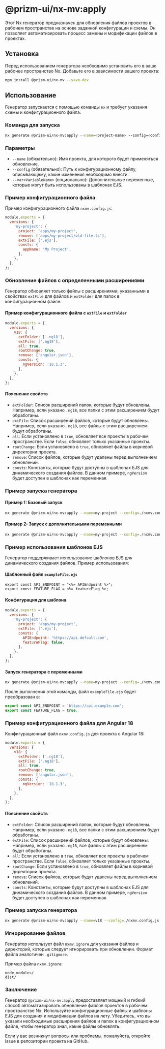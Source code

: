 # @prizm-ui/nx-mv:apply

Этот Nx генератор предназначен для обновления файлов проектов в рабочем пространстве на основе заданной конфигурации и схемы. Он позволяет автоматизировать процесс замены и модификации файлов в проектах.

## Установка

Перед использованием генератора необходимо установить его в ваше рабочее пространство Nx. Добавьте его в зависимости вашего проекта:

```bash
npm install @prizm-ui/nx-mv --save-dev
```

## Использование

Генератор запускается с помощью команды `nx` и требует указания схемы и конфигурационного файла.

### Команда для запуска

```bash
nx generate @prizm-ui/nx-mv:apply --name=<project-name> --config=<config-file> [--var<VariableName>=<value>...]
```

### Параметры

- `--name` (обязательно): Имя проекта, для которого будет применяться обновление.
- `--config` (обязательно): Путь к конфигурационному файлу, описывающему, какие изменения необходимо внести.
- `--var<VariableName>` (опционально): Дополнительные переменные, которые могут быть использованы в шаблонах EJS.

### Пример конфигурационного файла

Пример конфигурационного файла `nxmv.config.js`:

```javascript
module.exports = {
  versions: {
    'my-project': {
      project: 'apps/my-project',
      remove: ['apps/my-project/old-file.ts'],
      extFile: ['.ejs'],
      consts: {
        appName: 'My Project',
      },
    },
  },
};
```

### Обновление файлов с определенными расширениями

Генератор обновляет только файлы с расширениями, указанными в свойствах `extFile` для файлов и `extFolder` для папок в конфигурационном файле.

#### Пример конфигурационного файла с `extFile` и `extFolder`

```javascript
module.exports = {
  versions: {
    v18: {
      extFolder: ['.ng18'],
      extFile: ['.ng18'],
      all: true,
      rootChange: true,
      remove: ['angular.json'],
      consts: {
        ngVersion: '18.1.3',
      },
    },
  },
};
```

#### Пояснение свойств

- `extFolder`: Список расширений папок, которые будут обновлены. Например, если указано `.ng18`, все папки с этим расширением будут обработаны.
- `extFile`: Список расширений файлов, которые будут обновлены. Например, если указано `.ng18`, все файлы с этим расширением будут обработаны.
- `all`: Если установлено в `true`, обновляет все проекты в рабочем пространстве. Если `false`, обновляет только указанные проекты.
- `rootChange`: Если установлено в `true`, обновляет файлы в корневой директории проекта.
- `remove`: Список файлов, которые будут удалены перед выполнением обновлений.
- `consts`: Константы, которые будут доступны в шаблонах EJS для динамического создания файлов. В данном примере, `ngVersion` будет доступен в шаблонах как переменная.

### Пример запуска генератора

#### Пример 1: Базовый запуск

```bash
nx generate @prizm-ui/nx-mv:apply --name=my-project --config=./nxmv.config.js
```

#### Пример 2: Запуск с дополнительными переменными

```bash
nx generate @prizm-ui/nx-mv:apply --name=my-project --config=./nxmv.config.js --varAPIEndpoint=https://api.example.com --varFeatureFlag=true
```

### Пример использования шаблонов EJS

Генератор поддерживает использование шаблонов EJS для динамического создания файлов. Пример использования:

#### Шаблонный файл `exampleFile.ejs`

```ejs
export const API_ENDPOINT = "<%= APIEndpoint %>";
export const FEATURE_FLAG = <%= featureFlag %>;
```

#### Конфигурация для шаблона

```javascript
module.exports = {
  versions: {
    'my-project': {
      project: 'apps/my-project',
      extFile: ['.ejs'],
      consts: {
        APIEndpoint: 'https://api.default.com',
        featureFlag: false,
      },
    },
  },
};
```

#### Запуск генератора с переменными

```bash
nx generate @prizm-ui/nx-mv:apply --name=my-project --config=./nxmv.config.js --varAPIEndpoint=https://api.example.com --varFeatureFlag=true
```

После выполнения этой команды, файл `exampleFile.ejs` будет преобразован в:

```typescript
export const API_ENDPOINT = 'https://api.example.com';
export const FEATURE_FLAG = true;
```

### Пример конфигурационного файла для Angular 18

Конфигурационный файл `nxmv.config.js` для проекта с Angular 18:

```javascript
module.exports = {
  versions: {
    v18: {
      extFolder: ['.ng18'],
      extFile: ['.ng18'],
      all: true,
      rootChange: true,
      remove: ['angular.json'],
      consts: {
        ngVersion: '18.1.3',
      },
    },
  },
};
```

#### Пояснение свойств

- `extFolder`: Список расширений папок, которые будут обновлены. Например, если указано `.ng18`, все папки с этим расширением будут обработаны.
- `extFile`: Список расширений файлов, которые будут обновлены. Например, если указано `.ng18`, все файлы с этим расширением будут обработаны.
- `all`: Если установлено в `true`, обновляет все проекты в рабочем пространстве. Если `false`, обновляет только указанные проекты.
- `rootChange`: Если установлено в `true`, обновляет файлы в корневой директории проекта.
- `remove`: Список файлов, которые будут удалены перед выполнением обновлений.
- `consts`: Константы, которые будут доступны в шаблонах EJS для динамического создания файлов. В данном примере, `ngVersion` будет доступен в шаблонах как переменная.

### Пример запуска генератора

```bash
nx generate @prizm-ui/nx-mv:apply --name=v18 --config=./nxmv.config.js
```

### Игнорирование файлов

Генератор использует файл `nxmv.ignore` для указания файлов и директорий, которые следует игнорировать при обновлении. Формат файла аналогичен `.gitignore`.

Пример файла `nxmv.ignore`:

```
node_modules/
dist/
```

### Заключение

Генератор `@prizm-ui/nx-mv:apply` предоставляет мощный и гибкий способ автоматизировать обновление файлов проектов в рабочем пространстве Nx. Используйте конфигурационные файлы и шаблоны EJS для создания и модификации файлов на лету. Убедитесь, что вы указали необходимые расширения файлов и папок в конфигурационном файле, чтобы генератор знал, какие файлы обновлять.

Если у вас возникнут вопросы или проблемы, пожалуйста, откройте issue в репозитории проекта на GitHub.
